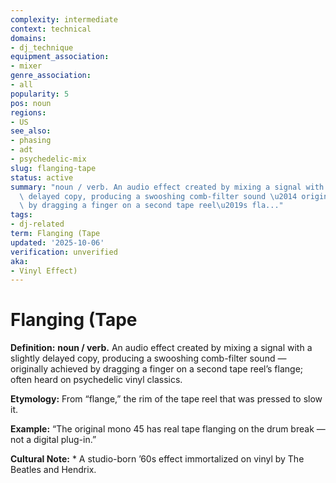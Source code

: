 ```yaml
---
complexity: intermediate
context: technical
domains:
- dj_technique
equipment_association:
- mixer
genre_association:
- all
popularity: 5
pos: noun
regions:
- US
see_also:
- phasing
- adt
- psychedelic-mix
slug: flanging-tape
status: active
summary: "noun / verb. An audio effect created by mixing a signal with a slightly\
  \ delayed copy, producing a swooshing comb-filter sound \u2014 originally achieved\
  \ by dragging a finger on a second tape reel\u2019s fla..."
tags:
- dj-related
term: Flanging (Tape
updated: '2025-10-06'
verification: unverified
aka:
- Vinyl Effect)
---
```


# Flanging (Tape

**Definition:** **noun / verb.** An audio effect created by mixing a signal with a slightly delayed copy, producing a swooshing comb-filter sound — originally achieved by dragging a finger on a second tape reel’s flange; often heard on psychedelic vinyl classics.

**Etymology:** From “flange,” the rim of the tape reel that was pressed to slow it.

**Example:** “The original mono 45 has real tape flanging on the drum break — not a digital plug-in.”

**Cultural Note:** * A studio-born ’60s effect immortalized on vinyl by The Beatles and Hendrix.

